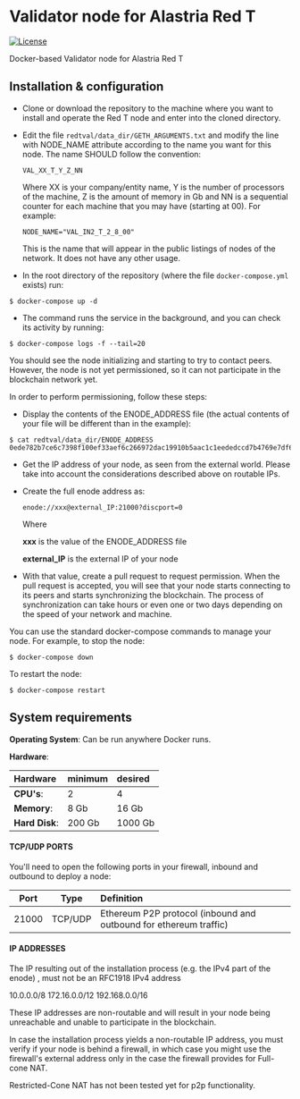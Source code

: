 # Validator node for Alastria Red T

[![License](https://img.shields.io/badge/License-Apache%202.0-blue.svg)](https://github.com/alastria/alastria-node/blob/testnet2/LICENSE)

Docker-based Validator node for Alastria Red T

## Installation & configuration

* Clone or download the repository to the machine where you want to install and operate the Red T node and enter into the cloned directory.

* Edit the file `redtval/data_dir/GETH_ARGUMENTS.txt` and modify the line with NODE_NAME attribute according to the name you want for this node. The name SHOULD follow the convention:

    `VAL_XX_T_Y_Z_NN`

    Where XX is your company/entity name, Y is the number of processors of the machine, Z is the amount of memory in Gb and NN is a sequential counter for each machine that you may have (starting at 00). For example:

    `NODE_NAME="VAL_IN2_T_2_8_00"`

    This is the name that will appear in the public listings of nodes of the network. It does not have any other usage.

* In the root directory of the repository (where the file `docker-compose.yml` exists) run:

```console
$ docker-compose up -d
```

* The command runs the service in the background, and you can check its activity by running:
  
```console
$ docker-compose logs -f --tail=20
```

You should see the node initializing and starting to try to contact peers. However, the node is not yet permissioned, so it can not participate in the blockchain network yet.

In order to perform permissioning, follow these steps:

* Display the contents of the ENODE_ADDRESS file (the actual contents of your file will be different than in the example):

```console
$ cat redtval/data_dir/ENODE_ADDRESS
0ede782b7ce6c7398f100ef33aef6c266972dac19910b5aac1c1eededccd7b4769e7df69e4314927417bbdd9592fc9f583c36274976af29e432b8e64059adc03
```

* Get the IP address of your node, as seen from the external world. Please take into account the considerations described above on routable IPs.

* Create the full enode address as:

    `enode://xxx@external_IP:21000?discport=0`

    Where

    **xxx** is the value of the ENODE_ADDRESS file

    **external_IP** is the external IP of your node

* With that value, create a pull request to request permission. When the pull request is accepted, you will see that your node starts connecting to its peers and starts synchronizing the blockchain. The process of synchronization can take hours or even one or two days depending on the speed of your network and machine.

You can use the standard docker-compose commands to manage your node. For example, to stop the node:

```console
$ docker-compose down
```

To restart the node:

```console
$ docker-compose restart
```


## System requirements

**Operating System**: Can be run anywhere Docker runs.

**Hardware**:

| Hardware | minimum | desired |
|:------- |:-------- |:---------|
| **CPU's**: | 2 |  4 |
| **Memory**: | 8 Gb |  16 Gb |
| **Hard Disk**: | 200 Gb |  1000 Gb |


#### TCP/UDP PORTS

You'll need to open the following ports in your firewall, inbound and outbound to deploy a node:


| Port | Type | Definition |
|:------:|:-----:|:---------- |
|21000| TCP/UDP | Ethereum P2P protocol (inbound and outbound for ethereum traffic) |

#### IP ADDRESSES

The IP resulting out of the installation process (e.g. the IPv4 part of the enode) , must not be an RFC1918 IPv4 address

10.0.0.0/8
172.16.0.0/12
192.168.0.0/16

These IP addresses are non-routable and will result in your node being unreachable and unable to participate in the blockchain.

In case the installation process yields a non-routable IP address, you must verify if your node is behind a firewall, in which case you might use the firewall's external address only in the case the firewall provides for Full-cone NAT. 

Restricted-Cone NAT has not been tested yet for p2p functionality.
